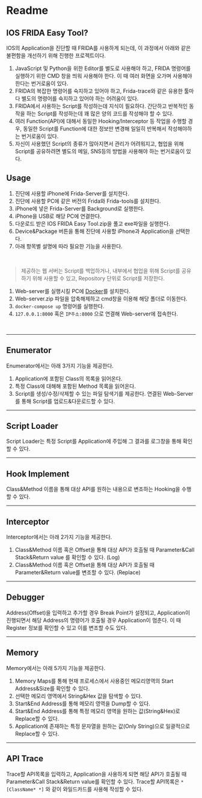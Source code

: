# Readme
## IOS FRIDA Easy Tool?

IOS의 Application을 진단할 때 FRIDA를 사용하게 되는데, 이 과정에서 아래와 같은 불편함을 개선하기 위해 진행한 프로젝트이다.

1. JavaScript 및 Python을 위한 Editor를 별도로 사용해야 하고, FRIDA 명령어를 실행하기 위한 CMD 창을 띄워 사용해야 한다. 이 때 여러 화면을 오가며 사용해야 한다는 번거로움이 있다.
2. FRIDA의 복잡한 명령어를 숙지하고 있어야 하고, Frida-trace와 같은 유용한 툴마다 별도의 명령어를 숙지하고 있어야 하는 어려움이 있다.
3. FRIDA에서 사용하는 Script를 작성하는데 지식이 필요하다. 간단하고 반복적인 동작을 하는 Script를 작성하는데 꽤 많은 양의 코드를 작성해야 할 수 있다.
4. 여러 Function(API)에 대해서 동일한 Hooking/Interceptor 등 작업을 수행할 경우, 동일한 Script를 Function에 대한 정보만 변경해 일일히 반복해서 작성해야하는 번거로움이 있다.
5. 자신이 사용했던 Script의 종류가 많아지면서 관리가 어려워지고, 협업을 위해 Script를 공유하려면 별도의 메일, SNS등의 방법을 사용해야 하는 번거로움이 있다.

## Usage
1. 진단에 사용할 iPhone에 Frida-Server를 설치한다.
2. 진단에 사용할 PC에 같은 버전의 Frida와 Frida-tools를 설치한다.
3. iPhone에 넣은 Frida-Server를 Background로 실행한다.
4. iPhone을 USB로 해당 PC에 연결한다.
5. 다운로드 받은 IOS FRIDA Easy Tool.zip을 풀고 exe파일을 실행한다.
6. Device&Package 버튼을 통해 진단에 사용할 iPhone과 Application을 선택한다.
7. 아래 항목별 설명에 따라 필요한 기능을 사용한다.

<br>

> 제공하는 웹 서버는 Script를 백업하거나, 내부에서 협업을 위해 Script를 공유하기 위해 사용할 수 있고, Repository 단위로 Script를 저장한다.

1. Web-server를 실행시킬 PC에 [Docker](https://docs.docker.com/docker-for-windows/install/)를 설치한다.
2. Web-server.zip 파일을 압축해제하고 cmd창을 이용해 해당 폴더로 이동한다.
3. `docker-compose up` 명령어를 실행한다.
4. `127.0.0.1:8000` 혹은 `IP주소:8000` 으로 연결해 Web-server에 접속한다.

<br>

---
## Enumerator
Enumerator에서는 아래 3가지 기능을 제공한다.
1. Application에 포함된 Class의 목록을 읽어온다.
2. 특정 Class에 대해해 포함된 Method 목록을 읽어온다.
3. Script를 생성/수정/삭제할 수 있는 파일 탐색기를 제공한다. 연결된 Web-Server를 통해 Script를 업로드&다운로드할 수 있다.

---
## Script Loader
Script Loader는 특정 Script를 Application에 주입해 그 결과를 로그창을 통해 확인할 수 있다.

---
## Hook Implement
Class&Method 이름을 통해 대상 API를 원하는 내용으로 변조하는 Hooking을 수행할 수 있다.

---
## Interceptor
Interceptor에서는 아래 2가지 기능을 제공한다.
1. Class&Method 이름 혹은 Offset을 통해 대상 API가 호출될 때 Parameter&Call Stack&Return value 를 확인할 수 있다. (Log)
2. Class&Method 이름 혹은 Offset을 통해 대상 API가 호출될 때 Parameter&Return value를 변조할 수 있다. (Replace)

---
## Debugger
Address(Offset)을 입력하고 추가할 경우 Break Point가 설정되고, Application이 진행되면서 해당 Address의 명령어가 호출될 경우 Application이 멈춘다. 이 때 Register 정보를 확인할 수 있고 이를 변조할 수도 있다.

---
## Memory
Memory에서는 아래 5가지 기능을 제공한다.
1. Memory Maps를 통해 현재 프로세스에서 사용중인 메모리영역의 Start Address&Size를 확인할 수 있다.
2. 선택한 메모리 영역에서 String&Hex 값을 탐색할 수 있다.
3. Start&End Address를 통해 메모리 영역을 Dump할 수 있다.
4. Start&End Address를 통해 특정 메모리 영역을 원하는 값(String&Hex)로 Replace할 수 있다.
5. Application에 존재하는 특정 문자열을 원하는 값(Only String)으로 일괄적으로 Replace할 수 있다.

---
## API Trace
Trace할 API목록을 입력하고, Application을 사용하게 되면 해당 API가 호출될 때 Parameter&Call Stack&Return value를 확인할 수 있다. Trace할 API목록은 `*[ClassName* *]` 와 같이 와일드카드를 사용해 작성할 수 있다.
